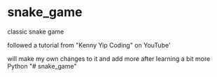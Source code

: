 # snake_game

classic snake game

followed a tutorial from "Kenny Yip Coding" on YouTube'

will make my own changes to it and add more after learning a bit more Python
"# snake_game" 
